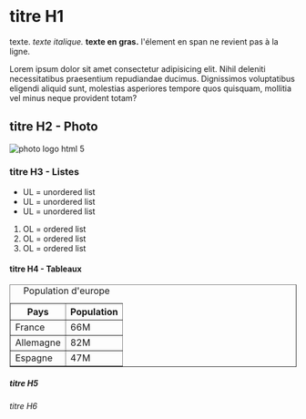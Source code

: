<!DOCTYPE html>
<html lang="en">
<head>
    <meta charset="UTF-8">
    <meta name="viewport" content="width=device-width, initial-scale=1.0">
    <!-- titre de la page -->
    <title>Apprentissage html</title>
    <!-- icone de l'onglet -->
    <link rel="shortcut" href="logo-html.png">
</head>
<body>
    <header></header>
        <div>
            <h1>titre H1</h1>
            <p>texte. <em>texte italique.</em> <strong>texte en gras.</strong>
            <span>l'élement en span ne revient pas à la ligne</span>.</p>
            <p>Lorem ipsum dolor sit amet consectetur adipisicing elit. Nihil deleniti necessitatibus praesentium repudiandae ducimus.
               Dignissimos voluptatibus eligendi aliquid sunt, molestias asperiores tempore quos quisquam, mollitia vel minus neque provident totam?</p>
    </header>
        </div>
        <section>
        <div>
            <h2>titre H2 - Photo</h2>
            <img src="logo-html.png" alt="photo logo html 5">
        </div> 
        <div>
            <h3>titre H3 - Listes</h3>
            <ul>
                <li>UL = unordered list</li>
                <li>UL = unordered list</li>
                <li>UL = unordered list</li>
            </ul>
            <ol>
                <li>OL = ordered list</li>
                <li>OL = ordered list</li>
                <li>OL = ordered list</li>
            </ol>
        </div> 
        <div>
            <h4>titre H4 - Tableaux</h4>
            <table border="1" width="50%">
                <!-- légende -->
                <caption>Population d'europe</caption>
                <!-- En tête -->
                <thead>
                    <tr>
                        <th>Pays</th>
                        <th>Population</th>
                    </tr>
                </thead>
                <!-- corps du tableau -->
                <tbody>
                    <tr>
                        <td>France</td>
                        <td>66M</td>
                    </tr>
                    <tr>
                        <td>Allemagne</td>
                        <td>82M</td>
                    </tr>
                    <tr>
                        <td>Espagne</td>
                        <td>47M</td>
                    </tr>
                </tbody>
            </table>
        </div> 
        <div>
            <h5>titre H5</h5>
        </div> 
        <div>
            <h6>titre H6</h6>
        </div>
    </section>
</body>
</html>

